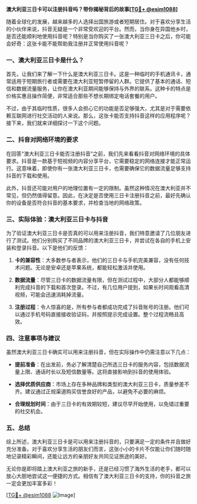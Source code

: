 **澳大利亚三日卡可以注册抖音吗？带你揭秘背后的故事[[TG💪+ @esim1088](https://t.me/s/esim1088)]**

随着全球化的发展，越来越多的人选择出国旅游或者短期居住。对于喜欢分享生活的小伙伴来说，抖音无疑是一个非常受欢迎的平台。然而，当你身在异国他乡时，是否还能顺利地使用抖音呢？特别是当你购买了一张澳大利亚三日卡之后，你可能会好奇：这张卡能不能帮助我注册并正常使用抖音呢？

### 一、澳大利亚三日卡是什么？

首先，让我们来了解一下什么是澳大利亚三日卡。这是一种临时的手机通讯卡，通常适用于短期旅行者或需要在澳大利亚短暂停留的人群。它提供了基本的通话、短信和数据流量服务，让你在澳大利亚期间能够保持与外界的联系。这种卡的特点是价格实惠且操作简便，非常适合那些不想长期绑定电话套餐的用户。

不过，由于其临时性质，很多人会担心它的功能是否足够强大，尤其是对于需要依赖互联网进行社交活动的人来说。那么，这张卡能否支持抖音这样的应用程序呢？接下来，我们就来详细探讨一下这个问题。

### 二、抖音对网络环境的要求

在回答“澳大利亚三日卡能否注册抖音”之前，我们先来看看抖音对网络环境的具体要求。抖音是一款基于短视频的内容分享平台，它需要稳定的网络连接才能正常运行。这意味着，即使你有一张澳大利亚三日卡，也需要确保它的数据流量足够支持抖音的下载和使用。

此外，抖音还可能对用户的地理位置有一定的限制。虽然这种情况在澳大利亚并不常见，但仍然值得留意。因此，在决定是否使用三日卡注册抖音之前，最好先确认你的设备是否符合抖音的基本要求，并检查当地的网络政策。

### 三、实际体验：澳大利亚三日卡与抖音

为了验证澳大利亚三日卡是否真的可以用来注册抖音，我们特意邀请了几位朋友进行了测试。他们分别购买了不同品牌的澳大利亚三日卡，并尝试在各自的手机上安装和登录抖音。以下是他们的反馈：

1. **卡的兼容性**：大多数参与者表示，他们的三日卡与手机完美兼容，没有任何技术问题。无论是安卓还是苹果系统，都能轻松激活并使用。
   
2. **数据流量**：尽管三日卡的数据流量有限，但在测试过程中，大部分人都能够顺利完成抖音的下载和首次登录。不过，有几位用户提到，如果长时间观看高清视频，可能会迅速消耗掉流量。

3. **注册过程**：令人惊喜的是，所有参与者都成功完成了抖音账号的注册。他们可以通过手机号码直接接收验证码，并按照提示完成设置。整个过程流畅且高效。

### 四、注意事项与建议

虽然澳大利亚三日卡确实可以用来注册抖音，但在实际操作中仍需注意以下几点：

- **提前准备**：在出发前，务必了解清楚自己所选三日卡的服务内容，包括数据流量上限、通话时长以及短信数量等。这将直接影响到抖音的使用体验。
  
- **选择优质供应商**：市场上存在多种品牌和类型的澳大利亚三日卡，质量参差不齐。建议通过正规渠道购买信誉良好的产品，以避免不必要的麻烦。

- **合理规划时间**：由于三日卡的有效期较短，建议尽早开始使用，以免错过重要的社交机会。

### 五、总结

综上所述，澳大利亚三日卡是可以用来注册抖音的，只要满足一定的条件并且做好充分准备。对于喜欢分享生活的朋友们而言，这张小小的卡片不仅能让你们随时随地记录精彩瞬间，还能让远方的亲朋好友共同见证旅途的美好。

无论你是即将踏上澳大利亚之旅的新手，还是已经习惯了海外生活的老手，都可以放心大胆地尝试这一便捷的方式。相信有了澳大利亚三日卡的支持，你的抖音之旅一定会更加丰富多彩！

[[TG💪+ @esim1088](https://t.me/s/esim1088) ![Image](https://i.postimg.cc/4NQfJmqS/Snipaste-2025-05-13-00-14-12.png)]